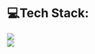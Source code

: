 # 💻Tech Stack:
<p align="left">
  <a href="https://skillicons.dev">
    <img src="https://skillicons.dev/icons?i=github,c,java,python,vscode"/> </br>
     <img src="https://skillicons.dev/icons?i="/>
  </a>
</p>
